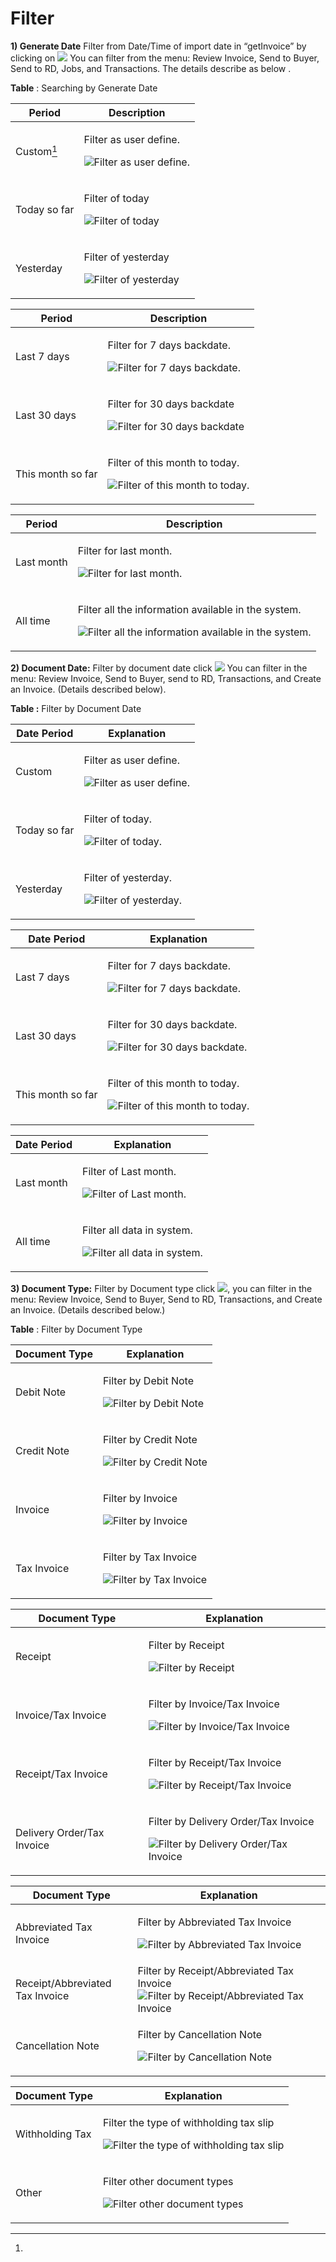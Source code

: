 # Filter

**1)     Generate Date** Filter from Date/Time of import date in “getInvoice” by clicking on ![](<../../.gitbook/assets/image (48).png>)  You can filter from the menu: Review Invoice, Send to Buyer, Send to RD, Jobs, and Transactions. The details describe as below .

**Table** ‎: Searching by Generate Date

| Period       | Description                                                                                                        |
| ------------ | ------------------------------------------------------------------------------------------------------------------ |
| Custom[^1]   | <p>Filter as user define.</p><p><img src="../../.gitbook/assets/image (128).png" alt="Filter as user define."></p> |
| Today so far | <p>Filter of today</p><p><img src="../../.gitbook/assets/image (106).png" alt="Filter of today"></p>               |
| Yesterday    | <p>Filter of yesterday</p><p><img src="../../.gitbook/assets/image (50).png" alt="Filter of yesterday"></p>        |

| Period            | Description                                                                                                                        |
| ----------------- | ---------------------------------------------------------------------------------------------------------------------------------- |
| Last 7 days       | <p>Filter for 7 days backdate.</p><p><img src="../../.gitbook/assets/image (90).png" alt="Filter for 7 days backdate."></p>        |
| Last 30 days      | <p>Filter for 30 days backdate</p><p><img src="../../.gitbook/assets/image (160).png" alt="Filter for 30 days backdate"></p>       |
| This month so far | <p>Filter of this month to today.</p><p><img src="../../.gitbook/assets/image (196).png" alt="Filter of this month to today."></p> |

| Period     | Description                                                                                                                                                                  |
| ---------- | ---------------------------------------------------------------------------------------------------------------------------------------------------------------------------- |
| Last month | <p>Filter for last month.</p><p><img src="../../.gitbook/assets/image (204).png" alt="Filter for last month."></p>                                                           |
| All time   | <p>Filter all the information available in the system.</p><p><img src="../../.gitbook/assets/image (219).png" alt="Filter all the information available in the system."></p> |

**2) Document Date:** Filter by document date click ![](<../../.gitbook/assets/image (183).png>) You can filter in the menu: Review Invoice, Send to Buyer, send to RD, Transactions, and Create an Invoice. (Details described below).

**Table ‎:** Filter by Document Date

| Date Period  | Explanation                                                                                                        |
| ------------ | ------------------------------------------------------------------------------------------------------------------ |
| Custom       | <p>Filter as user define.</p><p><img src="../../.gitbook/assets/image (161).png" alt="Filter as user define."></p> |
| Today so far | <p>Filter of today.</p><p><img src="../../.gitbook/assets/image (215).png" alt="Filter of today."></p>             |
| Yesterday    | <p>Filter of yesterday.</p><p><img src="../../.gitbook/assets/image (192).png" alt="Filter of yesterday."></p>     |

| Date Period       | Explanation                                                                                                                        |
| ----------------- | ---------------------------------------------------------------------------------------------------------------------------------- |
| Last 7 days       | <p>Filter for 7 days backdate.</p><p><img src="../../.gitbook/assets/image (230).png" alt="Filter for 7 days backdate."></p>       |
| Last 30 days      | <p>Filter for 30 days backdate.</p><p><img src="../../.gitbook/assets/image (141).png" alt="Filter for 30 days backdate."></p>     |
| This month so far | <p>Filter of this month to today.</p><p><img src="../../.gitbook/assets/image (232).png" alt="Filter of this month to today."></p> |

| Date Period | Explanation                                                                                                                |
| ----------- | -------------------------------------------------------------------------------------------------------------------------- |
| Last month  | <p>Filter of Last month.</p><p><img src="../../.gitbook/assets/image (209).png" alt="Filter of Last month."></p>           |
| All time    | <p>Filter all data in system.</p><p><img src="../../.gitbook/assets/image (151).png" alt="Filter all data in system."></p> |

**3) Document Type:** Filter by Document type click  ![](<../../.gitbook/assets/image (136).png>), you can filter in the menu: Review Invoice, Send to Buyer, Send to RD, Transactions, and Create an Invoice. (Details described below.)

**Table** ‎: Filter by Document Type

| Document Type | Explanation                                                                                                                         |
| ------------- | ----------------------------------------------------------------------------------------------------------------------------------- |
| Debit Note    | <p>Filter by Debit Note</p><p><img src="../../.gitbook/assets/image (200).png" alt="Filter by Debit Note" data-size="original"></p> |
| Credit Note   | <p>Filter by Credit Note</p><p><img src="../../.gitbook/assets/image (201).png" alt="Filter by Credit Note"></p>                    |
| Invoice       | <p>Filter by Invoice</p><p><img src="../../.gitbook/assets/image (177).png" alt="Filter by Invoice"></p>                            |
| Tax Invoice   | <p>Filter by Tax Invoice</p><p><img src="../../.gitbook/assets/image (171).png" alt="Filter by Tax Invoice"></p>                    |

| Document Type              | Explanation                                                                                                                                           |
| -------------------------- | ----------------------------------------------------------------------------------------------------------------------------------------------------- |
| Receipt                    | <p>Filter by Receipt</p><p><img src="../../.gitbook/assets/image (166).png" alt="Filter by Receipt"></p>                                              |
| Invoice/Tax Invoice        | <p>Filter by Invoice/Tax Invoice</p><p><img src="../../.gitbook/assets/image (211).png" alt="Filter by Invoice/Tax Invoice"></p>                      |
| Receipt/Tax Invoice        | <p>Filter by Receipt/Tax Invoice</p><p><img src="../../.gitbook/assets/image (146).png" alt="Filter by Receipt/Tax Invoice"></p>                      |
| Delivery Order/Tax Invoice | <p>Filter by Delivery Order/Tax Invoice</p><p><img src="../../.gitbook/assets/image (195).png" alt="Filter by Delivery Order/Tax Invoice"></p><p></p> |

| Document Type                   | Explanation                                                                                                                              |
| ------------------------------- | ---------------------------------------------------------------------------------------------------------------------------------------- |
| Abbreviated Tax Invoice         | <p>Filter by Abbreviated Tax Invoice</p><p><img src="../../.gitbook/assets/image (214).png" alt="Filter by Abbreviated Tax Invoice"></p> |
| Receipt/Abbreviated Tax Invoice | Filter by Receipt/Abbreviated Tax Invoice ![Filter by Receipt/Abbreviated Tax Invoice](<../../.gitbook/assets/image (222).png>)          |
| Cancellation Note               | <p>Filter by Cancellation Note</p><p><img src="../../.gitbook/assets/image (220).png" alt="Filter by Cancellation Note"></p>             |

| Document Type   | Explanation                                                                                                                                          |
| --------------- | ---------------------------------------------------------------------------------------------------------------------------------------------------- |
| Withholding Tax | <p>Filter the type of withholding tax slip</p><p><img src="../../.gitbook/assets/image (218).png" alt="Filter the type of withholding tax slip"></p> |
| Other           | <p>Filter other document types</p><p><img src="../../.gitbook/assets/image (162).png" alt="Filter other document types"></p>                         |

[^1]: 
